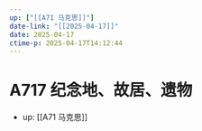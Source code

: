 ```yaml
---
up: ["[[A71 马克思]]"]
date-link: "[[2025-04-17]]"
date: 2025-04-17
ctime-p: 2025-04-17T14:12:44
---
```


# A717 纪念地、故居、遗物

- up: [[A71 马克思]]

